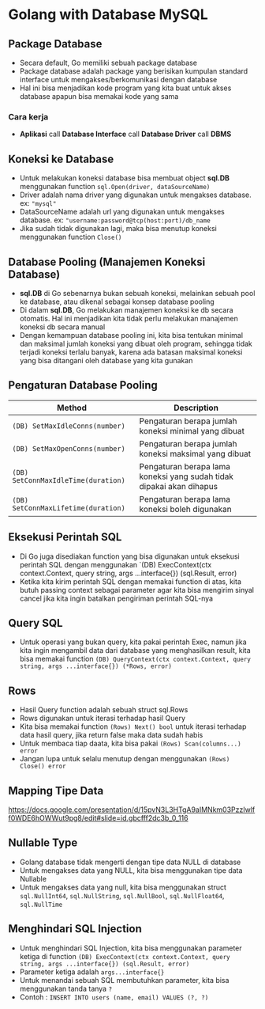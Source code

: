 # Golang with Database MySQL

## Package Database
- Secara default, Go memiliki sebuah package database
- Package database adalah package yang berisikan kumpulan standard interface untuk mengakses/berkomunikasi dengan database
- Hal ini bisa menjadikan kode program yang kita buat untuk akses database apapun bisa memakai kode yang sama

### Cara kerja
- **Aplikasi** call **Database Interface** call **Database Driver** call **DBMS**

## Koneksi ke Database
- Untuk melakukan koneksi database bisa membuat object **sql.DB** menggunakan function `sql.Open(driver, dataSourceName)`
- Driver adalah nama driver yang digunakan untuk mengakses database. ex: `"mysql"`
- DataSourceName adalah url yang digunakan untuk mengakses database. ex: `"username:password@tcp(host:port)/db_name`
- Jika sudah tidak digunakan lagi, maka bisa menutup koneksi menggunakan function `Close()`

## Database Pooling (Manajemen Koneksi Database)
- **sql.DB** di Go sebenarnya bukan sebuah koneksi, melainkan sebuah pool ke database, atau dikenal sebagai konsep database pooling
- Di dalam **sql.DB**, Go melakukan manajemen koneksi ke db secara otomatis. Hal ini menjadikan kita tidak perlu melakukan manajemen koneksi db secara manual
- Dengan kemampuan database pooling ini, kita bisa tentukan minimal dan maksimal jumlah koneksi yang dibuat oleh program, sehingga tidak terjadi koneksi terlalu banyak, karena ada batasan maksimal koneksi yang bisa ditangani oleh database yang kita gunakan

## Pengaturan Database Pooling
| **Method** | **Description** |
| ----------- | ----------- |
| `(DB) SetMaxIdleConns(number)` | Pengaturan berapa jumlah koneksi minimal yang dibuat |
| `(DB) SetMaxOpenConns(number)` | Pengaturan berapa jumlah koneksi maksimal yang dibuat |
| `(DB) SetConnMaxIdleTime(duration)` | Pengaturan berapa lama koneksi yang sudah tidak dipakai akan dihapus |
| `(DB) SetConnMaxLifetime(duration)` | Pengaturan berapa lama koneksi boleh digunakan |

## Eksekusi Perintah SQL
- Di Go juga disediakan function yang bisa digunakan untuk eksekusi perintah SQL dengan menggunakan `(DB) ExecContext(ctx context.Context, query string, args ...interface{}) (sql.Result, error)
- Ketika kita kirim perintah SQL dengan memakai function di atas, kita butuh passing context sebagai parameter agar kita bisa mengirim sinyal cancel jika kita ingin batalkan pengiriman perintah SQL-nya

## Query SQL
- Untuk operasi yang bukan query, kita pakai perintah Exec, namun jika kita ingin mengambil data dari database yang menghasilkan result, kita bisa memakai function `(DB) QueryContext(ctx context.Context, query string, args ...interface{}) (*Rows, error)`

## Rows
- Hasil Query function adalah sebuah struct sql.Rows
- Rows digunakan untuk iterasi terhadap hasil Query
- Kita bisa memakai function `(Rows) Next() bool` untuk iterasi terhadap data hasil query, jika return false maka data sudah habis
- Untuk membaca tiap daata, kita bisa pakai `(Rows) Scan(columns...) error`
- Jangan lupa untuk selalu menutup dengan menggunakan `(Rows) Close() error`

## Mapping Tipe Data
https://docs.google.com/presentation/d/15pvN3L3HTgA9aIMNkm03PzzIwlff0WDE6hOWWut9pg8/edit#slide=id.gbcfff2dc3b_0_116

## Nullable Type
- Golang database tidak mengerti dengan tipe data NULL di database
- Untuk mengakses data yang NULL, kita bisa menggunakan tipe data Nullable
- Untuk mengakses data yang null, kita bisa menggunakan struct `sql.NullInt64`, `sql.NullString`, `sql.NullBool`, `sql.NullFloat64`, `sql.NullTime`

## Menghindari SQL Injection
- Untuk menghindari SQL Injection, kita bisa menggunakan parameter ketiga di function `(DB) ExecContext(ctx context.Context, query string, args ...interface{}) (sql.Result, error)`
- Parameter ketiga adalah `args...interface{}`
- Untuk menandai sebuah SQL membutuhkan parameter, kita bisa menggunakan tanda tanya `?`
- Contoh : `INSERT INTO users (name, email) VALUES (?, ?)`
  
   